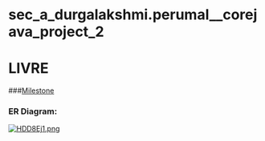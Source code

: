 # sec_a_durgalakshmi.perumal__corejava_project_2

# LIVRE 
###[Milestone](https://github.com/fssa-batch3/sec_a_durgalakshmi.perumal__corejava_project_2/milestones)

### ER Diagram:
[![HDD8Ej1.png](https://iili.io/HDD8Ej1.png)](https://freeimage.host/)

